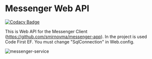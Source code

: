 # Messenger Web API

[![Codacy Badge](https://api.codacy.com/project/badge/Grade/8045a7d82db344fb9a34e0a6531f4ad7)](https://app.codacy.com/app/smirnovma/messenger-service?utm_source=github.com&utm_medium=referral&utm_content=smirnovma/messenger-service&utm_campaign=Badge_Grade_Dashboard)

This is Web API for the Messenger Client (https://github.com/smirnovma/messenger-app). In the project is used Code First EF. You must change "SqlConnection" in Web.config.

![messenger-service](https://cloud.githubusercontent.com/assets/23377363/23742316/6969a640-04bd-11e7-9809-c6cd094a14fe.PNG)
